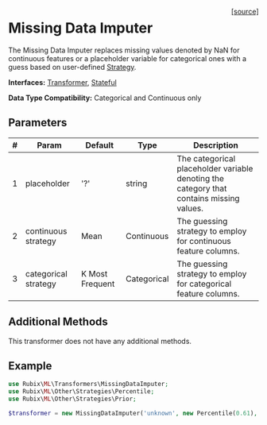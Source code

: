 <span style="float:right;"><a href="https://github.com/RubixML/RubixML/blob/master/src/Transformers/MissingDataImputer.php">[source]</a></span>

# Missing Data Imputer
The Missing Data Imputer replaces missing values denoted by NaN for continuous features or a placeholder variable for categorical ones with a guess based on user-defined [Strategy](../other/strategies/api.md).

**Interfaces:** [Transformer](api.md#transformers), [Stateful](api.md#stateful)

**Data Type Compatibility:** Categorical and Continuous only

## Parameters
| # | Param | Default | Type | Description |
|---|---|---|---|---|
| 1 | placeholder | '?' | string | The categorical placeholder variable denoting the category that contains missing values. |
| 2 | continuous strategy | Mean | Continuous | The guessing strategy to employ for continuous feature columns. |
| 3 | categorical strategy | K Most Frequent | Categorical | The guessing strategy to employ for categorical feature columns. |

## Additional Methods
This transformer does not have any additional methods.

## Example
```php
use Rubix\ML\Transformers\MissingDataImputer;
use Rubix\ML\Other\Strategies\Percentile;
use Rubix\ML\Other\Strategies\Prior;

$transformer = new MissingDataImputer('unknown', new Percentile(0.61), new Prior());
```